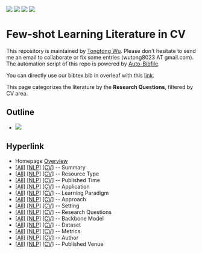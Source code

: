 [![](https://img.shields.io/badge/Awesome_Continual_Learning-yello)](https://github.com/wutong8023/Awesome_Continual_Learning.git) [![](https://img.shields.io/badge/Awesome_Few_Shot_learning-green)](https://github.com/wutong8023/Awesome_Few_Shot_Learning.git) [![](https://img.shields.io/badge/Awesome_Information_Extraction-blue)](https://github.com/wutong8023/Awesome_Information_Extraction.git) [![](https://img.shields.io/badge/Awesome_Ideas-red)](https://github.com/wutong8023/Awesome_Ideas.git)

# Few-shot Learning Literature in CV 
This repository is maintained by [Tongtong Wu](https://wutong8023.site). Please don't hesitate to send me an email to collaborate or fix some entries (wutong8023 AT gmail.com). 
The automation script of this repo is powered by [Auto-Bibfile](https://github.com/wutong8023/Auto-Bibfile.git).

You can directly use our bibtex.bib in overleaf with this [link](https://www.overleaf.com/read/rgscdxhxbwhp).

This page categorizes the literature by the **Research Questions**, filtered by CV area.

## Outline 
- [![](https://img.shields.io/badge/Hyperlink-blue)](https://github.com/wutong8023/Awesome_Few_Shot_Learning/blob/master/fsl4cv/research_question/README.md#hyperlink)
## Hyperlink 
- Homepage [Overview](https://github.com/wutong8023/Awesome_Few_Shot_Learning/blob/master/README.md)
- [[All]](https://github.com/wutong8023/Awesome_Few_Shot_Learning/blob/master/fsl4all/./)  [[NLP]](https://github.com/wutong8023/Awesome_Few_Shot_Learning/blob/master/fsl4nlp/./)  [[CV]](https://github.com/wutong8023/Awesome_Few_Shot_Learning/blob/master/fsl4cv./) -- Summary
- [[All]](https://github.com/wutong8023/Awesome_Few_Shot_Learning/blob/master/fsl4all/type)  [[NLP]](https://github.com/wutong8023/Awesome_Few_Shot_Learning/blob/master/fsl4nlp/type)  [[CV]](https://github.com/wutong8023/Awesome_Few_Shot_Learning/blob/master/fsl4cvtype) -- Resource Type
- [[All]](https://github.com/wutong8023/Awesome_Few_Shot_Learning/blob/master/fsl4all/time)  [[NLP]](https://github.com/wutong8023/Awesome_Few_Shot_Learning/blob/master/fsl4nlp/time)  [[CV]](https://github.com/wutong8023/Awesome_Few_Shot_Learning/blob/master/fsl4cvtime) -- Published Time
- [[All]](https://github.com/wutong8023/Awesome_Few_Shot_Learning/blob/master/fsl4all/application)  [[NLP]](https://github.com/wutong8023/Awesome_Few_Shot_Learning/blob/master/fsl4nlp/application)  [[CV]](https://github.com/wutong8023/Awesome_Few_Shot_Learning/blob/master/fsl4cvapplication) -- Application
- [[All]](https://github.com/wutong8023/Awesome_Few_Shot_Learning/blob/master/fsl4all/supervision)  [[NLP]](https://github.com/wutong8023/Awesome_Few_Shot_Learning/blob/master/fsl4nlp/supervision)  [[CV]](https://github.com/wutong8023/Awesome_Few_Shot_Learning/blob/master/fsl4cvsupervision) --  Learning Paradigm
- [[All]](https://github.com/wutong8023/Awesome_Few_Shot_Learning/blob/master/fsl4all/approach)  [[NLP]](https://github.com/wutong8023/Awesome_Few_Shot_Learning/blob/master/fsl4nlp/approach)  [[CV]](https://github.com/wutong8023/Awesome_Few_Shot_Learning/blob/master/fsl4cvapproach) -- Approach
- [[All]](https://github.com/wutong8023/Awesome_Few_Shot_Learning/blob/master/fsl4all/setting)  [[NLP]](https://github.com/wutong8023/Awesome_Few_Shot_Learning/blob/master/fsl4nlp/setting)  [[CV]](https://github.com/wutong8023/Awesome_Few_Shot_Learning/blob/master/fsl4cvsetting) -- Setting
- [[All]](https://github.com/wutong8023/Awesome_Few_Shot_Learning/blob/master/fsl4all/research_question)  [[NLP]](https://github.com/wutong8023/Awesome_Few_Shot_Learning/blob/master/fsl4nlp/research_question)  [[CV]](https://github.com/wutong8023/Awesome_Few_Shot_Learning/blob/master/fsl4cvresearch_question) -- Research Questions
- [[All]](https://github.com/wutong8023/Awesome_Few_Shot_Learning/blob/master/fsl4all/backbone_model)  [[NLP]](https://github.com/wutong8023/Awesome_Few_Shot_Learning/blob/master/fsl4nlp/backbone_model)  [[CV]](https://github.com/wutong8023/Awesome_Few_Shot_Learning/blob/master/fsl4cvbackbone_model) -- Backbone Model
- [[All]](https://github.com/wutong8023/Awesome_Few_Shot_Learning/blob/master/fsl4all/dataset)  [[NLP]](https://github.com/wutong8023/Awesome_Few_Shot_Learning/blob/master/fsl4nlp/dataset)  [[CV]](https://github.com/wutong8023/Awesome_Few_Shot_Learning/blob/master/fsl4cvdataset) -- Dataset
- [[All]](https://github.com/wutong8023/Awesome_Few_Shot_Learning/blob/master/fsl4all/metrics)  [[NLP]](https://github.com/wutong8023/Awesome_Few_Shot_Learning/blob/master/fsl4nlp/metrics)  [[CV]](https://github.com/wutong8023/Awesome_Few_Shot_Learning/blob/master/fsl4cvmetrics) -- Metrics
- [[All]](https://github.com/wutong8023/Awesome_Few_Shot_Learning/blob/master/fsl4all/author)  [[NLP]](https://github.com/wutong8023/Awesome_Few_Shot_Learning/blob/master/fsl4nlp/author)  [[CV]](https://github.com/wutong8023/Awesome_Few_Shot_Learning/blob/master/fsl4cvauthor) -- Author
- [[All]](https://github.com/wutong8023/Awesome_Few_Shot_Learning/blob/master/fsl4all/venue)  [[NLP]](https://github.com/wutong8023/Awesome_Few_Shot_Learning/blob/master/fsl4nlp/venue)  [[CV]](https://github.com/wutong8023/Awesome_Few_Shot_Learning/blob/master/fsl4cvvenue) -- Published Venue
